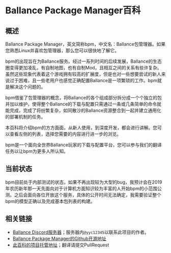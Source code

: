 # Ballance Package Manager百科

## 概述

Ballance Package Manager，英文简称bpm，中文名：Ballance包管理器。如果您熟悉Linux并喜欢包管理器，那么您可以很快地了解它。

bpm的出现旨在为Ballance服务。经过一系列时间的后续发展，Ballance的生态圈变得更加凌乱，有自制地图，也有自制Mod，且相互之间的关系有些许复杂。虽然这些现象代表着这个游戏拥有较高的扩展度，但是也对一些想要尝试的新人来说过于困难，且一些老用户也感觉正确配置Ballance是一项繁琐的工作。bpm就是解决这个问题的。

bpm借鉴了包管理器的概念，将Ballance的各个组成部分拆分成一个个独立的包并加以维护，使得整个Ballance的下载与配置只需通过一条或几条简单的命令就能完成，完成了将纷繁复杂，如同散沙的Ballance资源整合到一起并建立通用化的部署机制的任务。

本百科将介绍bpm的方方面面，从新人使用，到深度开发，都会进行讲解。您可以查看左侧的列表，选择您需要的内容进行进一步的浏览。

bpm是一个面向全世界Ballance玩家的下载与配置平台，您可以参与我们的翻译任务以让bpm为更多人所认知。

## 当前状态

bpm目前处于内部测试的状态，如果不再出现较为大型的bug，我预计会在2019年农历新年那一天先面向对于计算机方面知识较为丰富的人开始bpm的小范围公测。之后会面向各位开放这个服务，具体的公开时间无法确定，我需要验证整个bpm的模型正确以及完成基本包列表的构建。

## 相关链接

* [Ballance Discord服务器](https://discord.gg/hyarMPm)；服务器内`@yyc12345`以联系此项目的作者。
* [Ballance Package Manager的Github开源地址](https://github.com/yyc12345/bpm)
* [此百科的项目托管地址](https://github.com/yyc12345/bpm_wiki)；翻译请提交PullRequest

